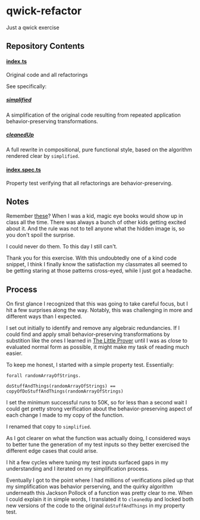 # qwick-refactor

Just a qwick exercise

## Repository Contents

#### [index.ts](https://github.com/beezee/qwick-refactor/blob/main/src/index.ts)

Original code and all refactorings

See specifically:

##### [simplified](https://github.com/beezee/qwick-refactor/blob/main/src/index.ts#L86)

A simplification of the original code resulting from repeated application
behavior-preserving transformations.

##### [cleanedUp](https://github.com/beezee/qwick-refactor/blob/main/src/index.ts#L124)

A full rewrite in compositional, pure functional style, based on the
algorithm rendered clear by `simplified`.

#### [index.spec.ts](https://github.com/beezee/qwick-refactor/blob/main/src/index.spec.ts)

Property test verifying that all refactorings are behavior-preserving.

## Notes

Remember [these](https://www.magiceye.com/)? When I was a kid, magic eye books would
show up in class all the time. There was always a bunch of other kids getting
excited about it. And the rule was not to tell anyone what the hidden image is,
so you don't spoil the surprise.

I could never do them. To this day I still can't.

Thank you for this exercise. With this undoubtedly one of a kind code snippet,
I think I finally know the satisfaction my classmates all seemed to be getting
staring at those patterns cross-eyed, while I just got a headache.

## Process

On first glance I recognized that this was going to take careful focus, but
I hit a few surprises along the way. Notably, this was challenging in more
and different ways than I expected.

I set out initially to identify and remove any
algebraic redundancies. If I could find and apply small behavior-preserving
transformations by substition like the ones I learned in
[The Little Prover](https://mitpress.mit.edu/9780262527958/the-little-prover/)
until I was as close to evaluated normal form as possible, it might make
my task of reading much easier.

To keep me honest, I started with a simple property test. Essentially:

```
forall randomArrayOfStrings.

doStuffAndThings(randomArrayOfStrings) ==
copyOfDoStuffAndThings(randomArrayOfStrings)
```

I set the minimum successful runs to 50K, so for less than a second wait
I could get pretty strong verification about the behavior-preserving
aspect of each change I made to my copy of the function.

I renamed that copy to `simplified`.

As I got clearer on what the function was actually doing, I considered
ways to better tune the generation of my test inputs so they better
exercised the different edge cases that could arise.

I hit a few cycles where tuning my test inputs surfaced gaps in my
understanding and I iterated on my simplification process.

Eventually I got to the point where I had millions of verifications
piled up that my simplification was behavior perserving, and
the quirky algorithm underneath this Jackson Pollock of a function was pretty
clear to me. When I could explain it in simple words,
I translated it to `cleanedUp` and locked
both new versions of the code to the original `doStuffAndThings` in my property test.
